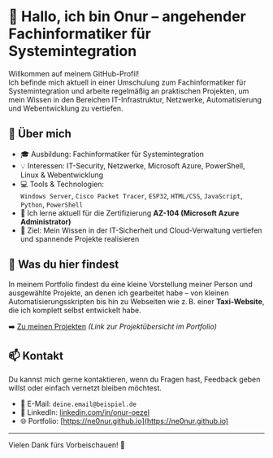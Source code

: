 # 👋 Hallo, ich bin Onur – angehender Fachinformatiker für Systemintegration

Willkommen auf meinem GitHub-Profil!  
Ich befinde mich aktuell in einer Umschulung zum Fachinformatiker für Systemintegration und arbeite regelmäßig an praktischen Projekten, um mein Wissen in den Bereichen IT-Infrastruktur, Netzwerke, Automatisierung und Webentwicklung zu vertiefen.

## 🚀 Über mich

- 🎓 Ausbildung: Fachinformatiker für Systemintegration
- 💡 Interessen: IT-Security, Netzwerke, Microsoft Azure, PowerShell, Linux & Webentwicklung
- 💻 Tools & Technologien:  
  `Windows Server`, `Cisco Packet Tracer`, `ESP32`, `HTML/CSS`, `JavaScript`, `Python`, `PowerShell`
- 🌱 Ich lerne aktuell für die Zertifizierung **AZ-104 (Microsoft Azure Administrator)**  
- 🎯 Ziel: Mein Wissen in der IT-Sicherheit und Cloud-Verwaltung vertiefen und spannende Projekte realisieren

## 🧩 Was du hier findest

In meinem Portfolio findest du eine kleine Vorstellung meiner Person und ausgewählte Projekte, an denen ich gearbeitet habe – von kleinen Automatisierungsskripten bis hin zu Webseiten wie z. B. einer **Taxi-Website**, die ich komplett selbst entwickelt habe.

➡️ [Zu meinen Projekten](./projects.html) *(Link zur Projektübersicht im Portfolio)*

## 📫 Kontakt

Du kannst mich gerne kontaktieren, wenn du Fragen hast, Feedback geben willst oder einfach vernetzt bleiben möchtest.

- 📧 E-Mail: `deine.email@beispiel.de`
- 💼 LinkedIn: [linkedin.com/in/onur-oezel](https://linkedin.com/in/onur-oezel)
- 🌐 Portfolio: [https://ne0nur.github.io](https://ne0nur.github.io)

---

Vielen Dank fürs Vorbeischauen! 🙌
